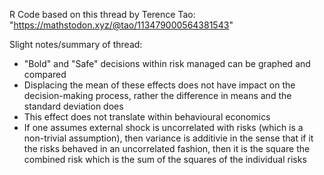 R Code based on this thread by Terence Tao: "https://mathstodon.xyz/@tao/113479000564381543"

Slight notes/summary of thread:
- "Bold" and "Safe" decisions within risk managed can be graphed and compared
- Displacing the mean of these effects does not have impact on the decision-making process, rather the difference in means and the standard deviation does
- This effect does not translate within behavioural economics
- If one assumes external shock is uncorrelated with risks (which is a non-trivial assumption), then variance is additivie in the sense that if it the risks behaved in an uncorrelated fashion, then it is the square the combined risk which is the sum of the squares of the individual risks


